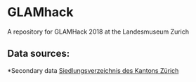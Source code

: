 # GLAMhack

A repository for GLAMHack 2018 at the Landesmuseum Zurich

## Data sources:
*Secondary data 
[Siedlungsverzeichnis des Kantons Zürich](http://www.web.statistik.zh.ch/cms_siedlungsverzeichnis/daten.php)